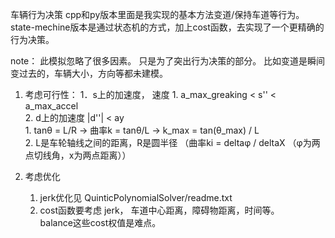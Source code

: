 车辆行为决策
	cpp和py版本里面是我实现的基本方法变道/保持车道等行为。
	state-mechine版本是通过状态机的方式，加上cost函数，去实现了一个更精确的行为决策。

note：
	此模拟忽略了很多因素。 只是为了突出行为决策的部分。
	比如变道是瞬间变过去的，车辆大小，方向等都未建模。

1. 考虑可行性：
	1．s上的加速度， 速度
		1. a_max_greaking < s'' < a_max_accel    
	2. d上的加速度  |d''| < ay    
		1. tanθ = L/R  ->  曲率k = tanθ/L  -> k_max = tan(θ_max) / L     
		2. L是车轮轴线之间的距离，R是圆半径 （曲率ki = deltaφ / deltaX （φ为两点切线角，x为两点距离））  

2. 考虑优化   
	1. jerk优化见 QuinticPolynomialSolver/readme.txt   
	2. cost函数要考虑 jerk， 车道中心距离，障碍物距离，时间等。   
		balance这些cost权值是难点。  
	
